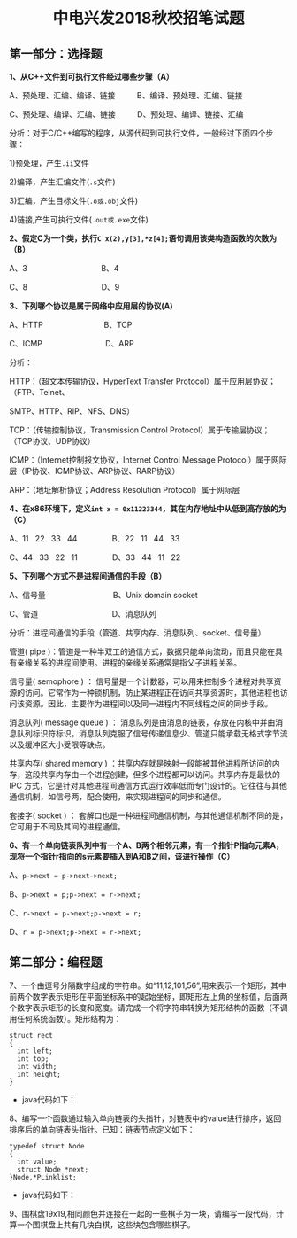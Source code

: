 <h1 align="center">中电兴发2018秋校招笔试题</h1>

## 第一部分：选择题 ##

**1、从C++文件到可执行文件经过哪些步骤（A）**

A、预处理、汇编、编译、链接 &nbsp;&nbsp;&nbsp;&nbsp;&nbsp;&nbsp;&nbsp;&nbsp; B、编译、预处理、汇编、链接

C、预处理、编译、汇编、链接 &nbsp;&nbsp;&nbsp;&nbsp;&nbsp;&nbsp;&nbsp;&nbsp; D、预处理、编译、链接、汇编

分析：对于C/C++编写的程序，从源代码到可执行文件，一般经过下面四个步骤：

1)预处理，产生`.ii`文件

2)编译，产生汇编文件(`.s`文件)

3)汇编，产生目标文件(`.o或.obj`文件)

4)链接,产生可执行文件(`.out或.exe`文件)

**2、假定C为一个类，执行`C x(2),y[3],*z[4];`语句调用该类构造函数的次数为（B）**

A、3 &nbsp;&nbsp;&nbsp;&nbsp;&nbsp;&nbsp;&nbsp;&nbsp;&nbsp;&nbsp;&nbsp;&nbsp;&nbsp;&nbsp;&nbsp;&nbsp;&nbsp;&nbsp;&nbsp;&nbsp;&nbsp;&nbsp;&nbsp;&nbsp;&nbsp;&nbsp;&nbsp;&nbsp;&nbsp;&nbsp;&nbsp;&nbsp; B、4

C、8 &nbsp;&nbsp;&nbsp;&nbsp;&nbsp;&nbsp;&nbsp;&nbsp;&nbsp;&nbsp;&nbsp;&nbsp;&nbsp;&nbsp;&nbsp;&nbsp;&nbsp;&nbsp;&nbsp;&nbsp;&nbsp;&nbsp;&nbsp;&nbsp;&nbsp;&nbsp;&nbsp;&nbsp;&nbsp;&nbsp;&nbsp;&nbsp; D、9

**3、下列哪个协议是属于网络中应用层的协议(A)**

A、HTTP &nbsp;&nbsp;&nbsp;&nbsp;&nbsp;&nbsp;&nbsp;&nbsp;&nbsp;&nbsp;&nbsp;&nbsp;&nbsp;&nbsp;&nbsp;&nbsp;&nbsp;&nbsp;&nbsp;&nbsp;&nbsp;&nbsp;&nbsp;&nbsp;&nbsp;&nbsp; B、TCP

C、ICMP &nbsp;&nbsp;&nbsp;&nbsp;&nbsp;&nbsp;&nbsp;&nbsp;&nbsp;&nbsp;&nbsp;&nbsp;&nbsp;&nbsp;&nbsp;&nbsp;&nbsp;&nbsp;&nbsp;&nbsp;&nbsp;&nbsp;&nbsp;&nbsp;&nbsp;&nbsp;&nbsp; D、ARP

分析：

HTTP：（超文本传输协议，HyperText Transfer Protocol）属于应用层协议；（FTP、Telnet、

SMTP、HTTP、RIP、NFS、DNS）

TCP：（传输控制协议，Transmission Control Protocol）属于传输层协议；（TCP协议、UDP协议）

ICMP：（Internet控制报文协议，Internet Control Message Protocol）属于网际层（IP协议、ICMP协议、ARP协议、RARP协议）

ARP：（地址解析协议；Address Resolution Protocol）属于网际层

**4、在x86环境下，定义`int x = 0x11223344`，其在内存地址中从低到高存放的为（C）**

A、11 &nbsp; 22 &nbsp; 33 &nbsp; 44 &nbsp;&nbsp;&nbsp;&nbsp;&nbsp;&nbsp;&nbsp;&nbsp;&nbsp;&nbsp;&nbsp;&nbsp;&nbsp;&nbsp; B、22 &nbsp; 11 &nbsp; 44 &nbsp; 33

C、44 &nbsp; 33 &nbsp; 22 &nbsp; 11 &nbsp;&nbsp;&nbsp;&nbsp;&nbsp;&nbsp;&nbsp;&nbsp;&nbsp;&nbsp;&nbsp;&nbsp;&nbsp;&nbsp; D、33 &nbsp; 44 &nbsp; 11 &nbsp; 22

**5、下列哪个方式不是进程间通信的手段（B）**

A、信号量 &nbsp;&nbsp;&nbsp;&nbsp;&nbsp;&nbsp;&nbsp;&nbsp;&nbsp;&nbsp;&nbsp;&nbsp;&nbsp;&nbsp;&nbsp;&nbsp;&nbsp;&nbsp;&nbsp;&nbsp;&nbsp;&nbsp;&nbsp;&nbsp;&nbsp;&nbsp;&nbsp;&nbsp;&nbsp; B、Unix domain socket

C、管道 &nbsp;&nbsp;&nbsp;&nbsp;&nbsp;&nbsp;&nbsp;&nbsp;&nbsp;&nbsp;&nbsp;&nbsp;&nbsp;&nbsp;&nbsp;&nbsp;&nbsp;&nbsp;&nbsp;&nbsp;&nbsp;&nbsp;&nbsp;&nbsp;&nbsp;&nbsp;&nbsp;&nbsp;&nbsp;&nbsp;&nbsp;&nbsp; D、消息队列

分析：进程间通信的手段（管道、共享内存、消息队列、socket、信号量）

管道( pipe )：管道是一种半双工的通信方式，数据只能单向流动，而且只能在具有亲缘关系的进程间使用。进程的亲缘关系通常是指父子进程关系。

信号量( semophore ) ： 信号量是一个计数器，可以用来控制多个进程对共享资源的访问。它常作为一种锁机制，防止某进程正在访问共享资源时，其他进程也访问该资源。因此，主要作为进程间以及同一进程内不同线程之间的同步手段。

消息队列( message queue ) ： 消息队列是由消息的链表，存放在内核中并由消息队列标识符标识。消息队列克服了信号传递信息少、管道只能承载无格式字节流以及缓冲区大小受限等缺点。

共享内存( shared memory ) ：共享内存就是映射一段能被其他进程所访问的内存，这段共享内存由一个进程创建，但多个进程都可以访问。共享内存是最快的 IPC 方式，它是针对其他进程间通信方式运行效率低而专门设计的。它往往与其他通信机制，如信号两，配合使用，来实现进程间的同步和通信。

套接字( socket ) ： 套解口也是一种进程间通信机制，与其他通信机制不同的是，它可用于不同及其间的进程通信。

**6、有一个单向链表队列中有一个A、B两个相邻元素，有一个指针P指向元素A，现将一个指针r指向的s元素要插入到A和B之间，该进行操作（C）**

A、`p->next = p->next->next;`

B、`p->next = p;p->next = r->next;`

C、`r->next = p->next;p->next = r;`

D、`r = p->next;p->next = r->next;`

## 第二部分：编程题

7、一个由逗号分隔数字组成的字符串。如“11,12,101,56”,用来表示一个矩形，其中前两个数字表示矩形在平面坐标系中的起始坐标，即矩形左上角的坐标值，后面两个数字表示矩形的长度和宽度。请完成一个将字符串转换为矩形结构的函数（不调用任何系统函数）。矩形结构为：

    struct rect
    {
      int left;
      int top;
      int width;
      int height;
    }

* java代码如下：


8、编写一个函数通过输入单向链表的头指针，对链表中的value进行排序，返回排序后的单向链表头指针。已知：链表节点定义如下：

    typedef struct Node
    {
      int value;
      struct Node *next;
    }Node,*PLinklist;

* java代码如下：


9、围棋盘19x19,相同颜色并连接在一起的一些棋子为一块，请编写一段代码，计算一个围棋盘上共有几块白棋，这些块包含哪些棋子。

















